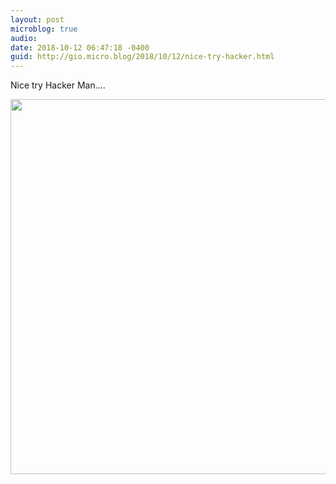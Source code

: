 ```yaml
---
layout: post
microblog: true
audio: 
date: 2018-10-12 06:47:18 -0400
guid: http://gio.micro.blog/2018/10/12/nice-try-hacker.html
---
```

Nice try Hacker Man....

<img src="http://microblog.stevegio.net/uploads/2018/d4083a87ab.jpg" width="600" height="600" />
